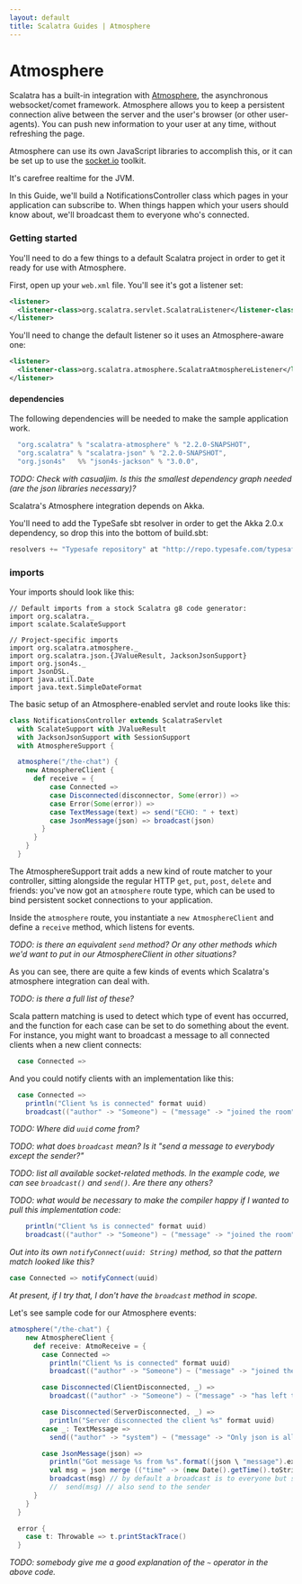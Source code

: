 ```yaml
---
layout: default
title: Scalatra Guides | Atmosphere
---
```


<div class="page-header">
<h1>Atmosphere</h1>
</div>

Scalatra has a built-in integration with 
[Atmosphere](https://github.com/Atmosphere/atmosphere), the asynchronous
websocket/comet framework. Atmosphere allows you to keep a persistent connection
alive between the server and the user's browser (or other user-agents). 
You can push new information to your user at any time, without 
refreshing the page.

Atmosphere can use its own JavaScript libraries to accomplish this, or
it can be set up to use the [socket.io](http://socket.io) toolkit. 

It's carefree realtime for the JVM.

In this Guide, we'll build a NotificationsController class which pages
in your application can subscribe to. When things happen which your
users should know about, we'll broadcast them to everyone who's
connected.

### Getting started

You'll need to do a few things to a default Scalatra project in order
to get it ready for use with Atmosphere.

First, open up your `web.xml` file. You'll see it's got a listener set:

```xml
<listener>
  <listener-class>org.scalatra.servlet.ScalatraListener</listener-class>
</listener>
```

You'll need to change the default listener so it uses an 
Atmosphere-aware one:

```xml
<listener>
  <listener-class>org.scalatra.atmosphere.ScalatraAtmosphereListener</listener-class>
</listener>  
```

#### dependencies

The following dependencies will be needed to make the sample application
work.

```scala
  "org.scalatra" % "scalatra-atmosphere" % "2.2.0-SNAPSHOT",
  "org.scalatra" % "scalatra-json" % "2.2.0-SNAPSHOT",
  "org.json4s"   %% "json4s-jackson" % "3.0.0",
```

*TODO: Check with casualjim. Is this the smallest dependency graph 
needed (are the json libraries necessary)?*

Scalatra's Atmosphere integration depends on Akka.

You'll need to add the TypeSafe sbt resolver in order to get the
Akka 2.0.x dependency, so drop this into the bottom of build.sbt:

```scala
resolvers += "Typesafe repository" at "http://repo.typesafe.com/typesafe/releases/"
```

### imports

Your imports should look like this:

```
// Default imports from a stock Scalatra g8 code generator:
import org.scalatra._
import scalate.ScalateSupport

// Project-specific imports
import org.scalatra.atmosphere._
import org.scalatra.json.{JValueResult, JacksonJsonSupport}
import org.json4s._
import JsonDSL._
import java.util.Date
import java.text.SimpleDateFormat
```

The basic setup of an Atmosphere-enabled servlet and route looks like 
this:

```scala
class NotificationsController extends ScalatraServlet 
  with ScalateSupport with JValueResult 
  with JacksonJsonSupport with SessionSupport 
  with AtmosphereSupport {

  atmosphere("/the-chat") {
    new AtmosphereClient {
      def receive = {
          case Connected =>
          case Disconnected(disconnector, Some(error)) =>
          case Error(Some(error)) =>
          case TextMessage(text) => send("ECHO: " + text)
          case JsonMessage(json) => broadcast(json)
        }
      }
    }
  }
```

The AtmosphereSupport trait adds a new kind of route matcher to your
controller, sitting alongside the regular HTTP `get`, `put`, 
`post`, `delete` and friends: you've now got an `atmosphere` route type,
which can be used to bind persistent socket connections to your 
application. 

Inside the `atmosphere` route, you instantiate a `new AtmosphereClient`
and define a `receive` method, which listens for events. 

*TODO: is there an equivalent `send` method? Or any other methods which
we'd want to put in our AtmosphereClient in other situations?*

As you can see, there are quite a few kinds of events which Scalatra's 
atmosphere integration can deal with. 

*TODO: is there a full list of these?*

Scala pattern matching is used to detect which type of event has 
occurred, and the function for each case can be set to do something 
about the event. For instance, you might want to broadcast a message 
to all connected clients when a new client connects:

```scala
  case Connected => 
```

And you could notify clients with an implementation like this:

```scala
  case Connected => 
    println("Client %s is connected" format uuid)
    broadcast(("author" -> "Someone") ~ ("message" -> "joined the room") ~ ("time" -> (new Date().getTime.toString )), Everyone)
```

*TODO: Where did `uuid` come from?*

*TODO: what does `broadcast` mean? Is it "send a message to everybody except the sender?"*

*TODO: list all available socket-related methods. In the example code,
we can see `broadcast()` and `send()`. Are there any others?*

*TODO: what would be necessary to make the compiler happy if I wanted
to pull this implementation code:*

```scala
    println("Client %s is connected" format uuid)
    broadcast(("author" -> "Someone") ~ ("message" -> "joined the room") ~ ("time" -> (new Date().getTime.toString )), Everyone)
```
*Out into its own `notifyConnect(uuid: String)` method, so that the
pattern match looked like this?*

```scala
case Connected => notifyConnect(uuid)
```

*At present, if I try that, I don't have the `broadcast` method in scope.*
  
Let's see sample code for our Atmosphere events:

```scala
atmosphere("/the-chat") {
    new AtmosphereClient {
      def receive: AtmoReceive = {
        case Connected =>
          println("Client %s is connected" format uuid)
          broadcast(("author" -> "Someone") ~ ("message" -> "joined the room") ~ ("time" -> (new Date().getTime.toString )), Everyone)

        case Disconnected(ClientDisconnected, _) =>
          broadcast(("author" -> "Someone") ~ ("message" -> "has left the room") ~ ("time" -> (new Date().getTime.toString )), Everyone)

        case Disconnected(ServerDisconnected, _) =>
          println("Server disconnected the client %s" format uuid)
        case _: TextMessage =>
          send(("author" -> "system") ~ ("message" -> "Only json is allowed") ~ ("time" -> (new Date().getTime.toString )))

        case JsonMessage(json) =>
          println("Got message %s from %s".format((json \ "message").extract[String], (json \ "author").extract[String]))
          val msg = json merge (("time" -> (new Date().getTime().toString)): JValue)
          broadcast(msg) // by default a broadcast is to everyone but self
          //  send(msg) // also send to the sender
      }
    }
  }

  error {
    case t: Throwable => t.printStackTrace()
  }
```

*TODO: somebody give me a good explanation of the `~` operator in the
above code.*

